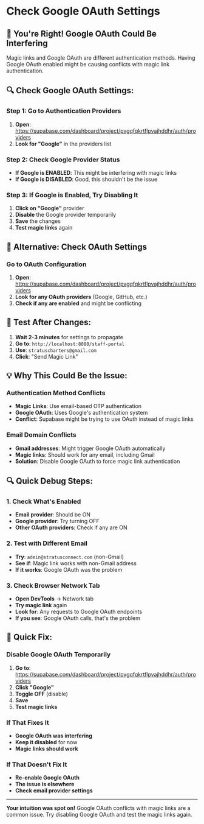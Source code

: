 # Check Google OAuth Settings

## 🎯 **You're Right! Google OAuth Could Be Interfering**

Magic links and Google OAuth are different authentication methods. Having Google OAuth enabled might be causing conflicts with magic link authentication.

## 🔍 **Check Google OAuth Settings:**

### Step 1: Go to Authentication Providers
1. **Open**: https://supabase.com/dashboard/project/pvgqfqkrtflpvajhddhr/auth/providers
2. **Look for "Google"** in the providers list

### Step 2: Check Google Provider Status
- **If Google is ENABLED**: This might be interfering with magic links
- **If Google is DISABLED**: Good, this shouldn't be the issue

### Step 3: If Google is Enabled, Try Disabling It
1. **Click on "Google"** provider
2. **Disable** the Google provider temporarily
3. **Save** the changes
4. **Test magic links** again

## 🔧 **Alternative: Check OAuth Settings**

### Go to OAuth Configuration
1. **Open**: https://supabase.com/dashboard/project/pvgqfqkrtflpvajhddhr/auth/providers
2. **Look for any OAuth providers** (Google, GitHub, etc.)
3. **Check if any are enabled** and might be conflicting

## 🎯 **Test After Changes:**

1. **Wait 2-3 minutes** for settings to propagate
2. **Go to**: `http://localhost:8080/staff-portal`
3. **Use**: `stratuscharters@gmail.com`
4. **Click**: "Send Magic Link"

## 💡 **Why This Could Be the Issue:**

### Authentication Method Conflicts
- **Magic Links**: Use email-based OTP authentication
- **Google OAuth**: Uses Google's authentication system
- **Conflict**: Supabase might be trying to use OAuth instead of magic links

### Email Domain Conflicts
- **Gmail addresses**: Might trigger Google OAuth automatically
- **Magic links**: Should work for any email, including Gmail
- **Solution**: Disable Google OAuth to force magic link authentication

## 🔍 **Quick Debug Steps:**

### 1. Check What's Enabled
- **Email provider**: Should be ON
- **Google provider**: Try turning OFF
- **Other OAuth providers**: Check if any are ON

### 2. Test with Different Email
- **Try**: `admin@stratusconnect.com` (non-Gmail)
- **See if**: Magic link works with non-Gmail address
- **If it works**: Google OAuth was the problem

### 3. Check Browser Network Tab
- **Open DevTools** → Network tab
- **Try magic link** again
- **Look for**: Any requests to Google OAuth endpoints
- **If you see**: Google OAuth calls, that's the problem

## 🚀 **Quick Fix:**

### Disable Google OAuth Temporarily
1. **Go to**: https://supabase.com/dashboard/project/pvgqfqkrtflpvajhddhr/auth/providers
2. **Click "Google"**
3. **Toggle OFF** (disable)
4. **Save**
5. **Test magic links**

### If That Fixes It
- **Google OAuth was interfering**
- **Keep it disabled** for now
- **Magic links should work**

### If That Doesn't Fix It
- **Re-enable Google OAuth**
- **The issue is elsewhere**
- **Check email provider settings**

---

**Your intuition was spot on!** Google OAuth conflicts with magic links are a common issue. Try disabling Google OAuth and test the magic links again.

